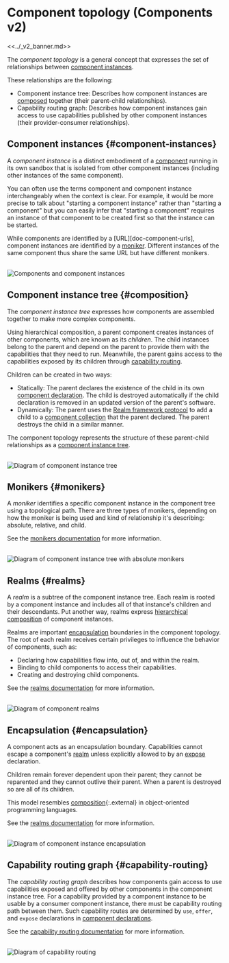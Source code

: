 # Component topology (Components v2)

<<../_v2_banner.md>>

The _component topology_ is a general concept that expresses the set of
relationships between [component instances](#component-instances).

These relationships are the following:

-   Component instance tree: Describes how component instances are
    [composed](#composition) together (their parent-child relationships).
-   Capability routing graph: Describes how component instances gain access to
    use capabilities published by other component instances (their
    provider-consumer relationships).

## Component instances {#component-instances}

A _component instance_ is a distinct embodiment of a
[component][glossary-component] running in its own sandbox that is isolated from
other component instances (including other instances of the same component).

You can often use the terms component and component instance interchangeably
when the context is clear. For example, it would be more precise to talk about
"starting a component instance" rather than "starting a component" but you can
easily infer that "starting a component" requires an instance of that component
to be created first so that the instance can be started.

While components are identified by a [URL][doc-component-urls], component
instances are identified by a [moniker](#monikers). Different instances of the
same component thus share the same URL but have different monikers.

<br>![Components and component instances](images/topology_instances.png)<br>

## Component instance tree {#composition}

The _component instance tree_ expresses how components are assembled together to
make more complex components.

Using hierarchical composition, a parent component creates instances of other
components, which are known as its _children_. The child instances belong to the
parent and depend on the parent to provide them with the capabilities that they
need to run. Meanwhile, the parent gains access to the capabilities exposed by
its children through [capability routing](#capability-routing).

Children can be created in two ways:

-   Statically: The parent declares the existence of the child in its own
    [component declaration][doc-component-declaration]. The child is destroyed
    automatically if the child declaration is removed in an updated version of
    the parent's software.
-   Dynamically: The parent uses the
    [Realm framework protocol][doc-realm-framework-protocol] to add a child to a
    [component collection][doc-collections] that the parent declared. The parent
    destroys the child in a similar manner.

The component topology represents the structure of these parent-child
relationships as a [component instance tree][glossary-component-instance-tree].

<br>![Diagram of component instance tree](images/topology_instance_tree.png)<br>

## Monikers {#monikers}

A _moniker_ identifies a specific component instance in the component tree using
a topological path. There are three types of monikers, depending on how the
moniker is being used and kind of relationship it's describing: absolute,
relative, and child.

See the [monikers documentation][doc-monikers] for more information.

<br>![Diagram of component instance tree with absolute monikers](images/topology_monikers.png)<br>

## Realms {#realms}

A _realm_ is a subtree of the component instance tree. Each realm is rooted by a
component instance and includes all of that instance's children and their
descendants. Put another way, realms express
[hierarchical composition](#composition) of component instances.

Realms are important [encapsulation](#encapsulation) boundaries in the component
topology. The root of each realm receives certain privileges to influence the
behavior of components, such as:

-   Declaring how capabilities flow into, out of, and within the realm.
-   Binding to child components to access their capabilities.
-   Creating and destroying child components.

See the [realms documentation][doc-realms] for more information.

<br>![Diagram of component realms](images/topology_realms.png)<br>

## Encapsulation {#encapsulation}

A component acts as an encapsulation boundary. Capabilities cannot escape a
component's [realm](#realms) unless explicitly allowed to by an
[expose][doc-expose] declaration.

Children remain forever dependent upon their parent; they cannot be reparented
and they cannot outlive their parent. When a parent is destroyed so are all of
its children.

This model resembles [composition][wiki-object-composition]{:.external} in
object-oriented programming languages.

See the [realms documentation][doc-realms] for more information.

<br>![Diagram of component instance encapsulation](images/topology_encapsulation.png)<br>

## Capability routing graph {#capability-routing}

The _capability routing graph_ describes how components gain access to use
capabilities exposed and offered by other components in the component instance
tree. For a capability provided by a component instance to be usable by a
consumer component instance, there must be capability routing path between them.
Such capability routes are determined by `use`, `offer`, and `expose`
declarations in [component declarations][doc-component-declaration].

See the [capability routing documentation][doc-capability-routing] for more
information.

<br>![Diagram of capability routing](images/topology_capability_routing.png)<br>

[doc-collections]: /docs/concepts/components/v2/realms.md#collections
[doc-environments]: /docs/concepts/components/v2/environments.md
[doc-expose]: /docs/concepts/components/v2/component_manifests.md#expose
[doc-realms]: /docs/concepts/components/v2/realms.md
[doc-realm-framework-protocol]: /docs/concepts/components/v2/realms.md#realm-framework-protocol
[doc-monikers]: /docs/concepts/components/v2/monikers.md
[doc-component_urls]: /docs/concepts/components/component_urls.md
[doc-capability-routing]: /docs/concepts/components/v2/component_manifests.md#capability-routing
[doc-component-declaration]: /docs/concepts/components/v2/declarations.md
[glossary-component]: /docs/glossary.md#component
[glossary-component-instance-tree]: /docs/glossary.md#component-instance-tree
[wiki-least-privilege]: https://en.wikipedia.org/wiki/Principle_of_least_privilege
[wiki-object-composition]: https://en.wikipedia.org/wiki/Object_composition
